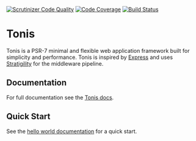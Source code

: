 [![Scrutinizer Code Quality](https://scrutinizer-ci.com/g/tonis-io/tonis/badges/quality-score.png?b=master)](https://scrutinizer-ci.com/g/tonis-io/tonis/?branch=master)
[![Code Coverage](https://scrutinizer-ci.com/g/tonis-io/tonis/badges/coverage.png?b=master)](https://scrutinizer-ci.com/g/tonis-io/tonis/?branch=master)
[![Build Status](https://scrutinizer-ci.com/g/tonis-io/tonis/badges/build.png?b=master)](https://scrutinizer-ci.com/g/tonis-io/tonis/build-status/master)

# Tonis

Tonis is a PSR-7 minimal and flexible web application framework built for simplicity and performance. Tonis is inspired by 
[Express](http://expressjs.com/) and uses [Stratigility](https://github.com/zendframework/zend-stratigility) for the 
middleware pipeline.

Documentation
-------------

For full documentation see the [Tonis docs](http://docs.tonis.io).

Quick Start
-----------

See the [hello world documentation](http://docs.tonis.io/getting-started/hello-world) for a quick start.
